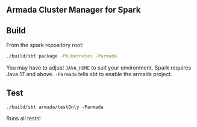 Armada Cluster Manager for Spark
---

Build
---
From the spark repository root: 
```bash
./build/sbt package -Pkubernetes -Parmada
```
You may have to adjust `JAVA_HOME` to suit your environment. Spark requires Java 17 and above. `-Parmada` tells
sbt to enable the armada project.

Test
---
```
./build/sbt armada/testOnly -Parmada
```
Runs all tests!
